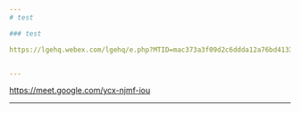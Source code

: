 ```yaml
---
# test

### test

https://lgehq.webex.com/lgehq/e.php?MTID=mac373a3f09d2c6ddda12a76bd41332be


---
```


https://meet.google.com/ycx-njmf-iou

---
